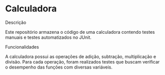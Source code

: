 # Calculadora
Descrição

Este repositório armazena o código de uma calculadora contendo testes manuais e testes automatizados no JUnit.

Funcionalidades

A calculadora possui as operações de adição, subtração, multiplicação e divisão. Para cada operação, foram realizados testes que buscam verificar o desempenho das funções com diversas variáveis. 
